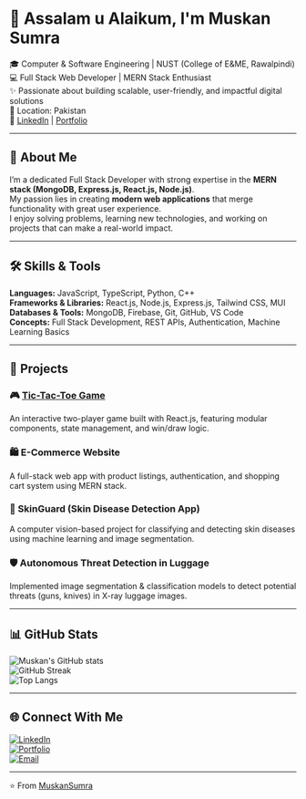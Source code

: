 # 👋 Assalam u Alaikum, I'm Muskan Sumra  

🎓 Computer & Software Engineering | NUST (College of E&ME, Rawalpindi)  
💻 Full Stack Web Developer | MERN Stack Enthusiast  
✨ Passionate about building scalable, user-friendly, and impactful digital solutions  
📍 Location: Pakistan  
🔗 [LinkedIn](https://www.linkedin.com/in/your-linkedin-profile) | [Portfolio](https://your-portfolio-link.com)  

---

## 🚀 About Me  
I’m a dedicated Full Stack Developer with strong expertise in the **MERN stack (MongoDB, Express.js, React.js, Node.js)**.  
My passion lies in creating **modern web applications** that merge functionality with great user experience.  
I enjoy solving problems, learning new technologies, and working on projects that can make a real-world impact.  

---

## 🛠️ Skills & Tools  
**Languages:** JavaScript, TypeScript, Python, C++  
**Frameworks & Libraries:** React.js, Node.js, Express.js, Tailwind CSS, MUI  
**Databases & Tools:** MongoDB, Firebase, Git, GitHub, VS Code  
**Concepts:** Full Stack Development, REST APIs, Authentication, Machine Learning Basics  

---

## 📂 Projects  

### 🎮 [Tic-Tac-Toe Game](https://github.com/MuskanSumra/Tic-Tac-Toe-GAME)  
An interactive two-player game built with React.js, featuring modular components, state management, and win/draw logic.  

### 🛍️ E-Commerce Website  
A full-stack web app with product listings, authentication, and shopping cart system using MERN stack.  

### 🧪 SkinGuard (Skin Disease Detection App)  
A computer vision-based project for classifying and detecting skin diseases using machine learning and image segmentation.  

### 🛡️ Autonomous Threat Detection in Luggage  
Implemented image segmentation & classification models to detect potential threats (guns, knives) in X-ray luggage images.  

---

## 📊 GitHub Stats  

![Muskan's GitHub stats](https://github-readme-stats.vercel.app/api?username=MuskanSumra&show_icons=true&theme=radical)  
![GitHub Streak](https://github-readme-streak-stats.herokuapp.com/?user=MuskanSumra&theme=radical)  
![Top Langs](https://github-readme-stats.vercel.app/api/top-langs/?username=MuskanSumra&layout=compact&theme=radical)  

---

## 🌐 Connect With Me  
[![LinkedIn](https://img.shields.io/badge/-LinkedIn-blue?logo=linkedin&logoColor=white&style=flat)](https://www.linkedin.com/in/your-linkedin-profile)  
[![Portfolio](https://img.shields.io/badge/-Portfolio-black?logo=vercel&logoColor=white&style=flat)](https://your-portfolio-link.com)  
[![Email](https://img.shields.io/badge/-Email-red?logo=gmail&logoColor=white&style=flat)](mailto:your-email@gmail.com)  

---
⭐️ From [MuskanSumra](https://github.com/MuskanSumra)  
